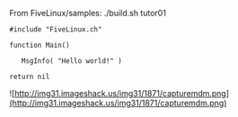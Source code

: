 From FiveLinux/samples: ./build.sh tutor01

```
#include "FiveLinux.ch"

function Main()

   MsgInfo( "Hello world!" )
   
return nil 
```

![http://img31.imageshack.us/img31/1871/capturemdm.png](http://img31.imageshack.us/img31/1871/capturemdm.png)